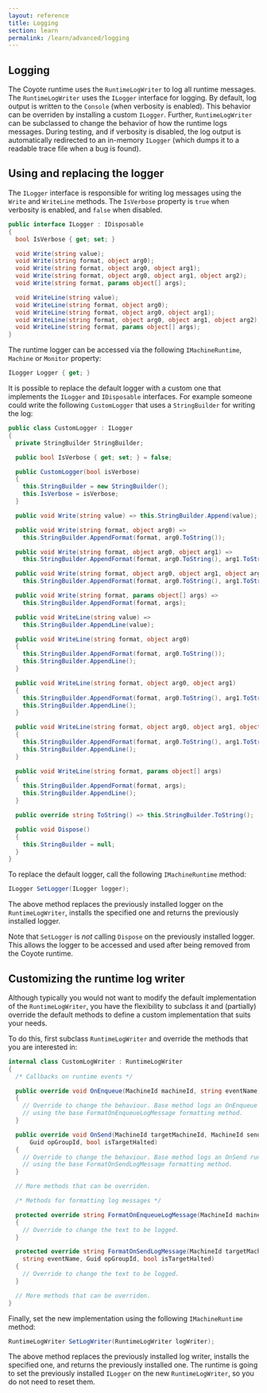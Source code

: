 ```yaml
---
layout: reference
title: Logging
section: learn
permalink: /learn/advanced/logging
---
```


## Logging

The Coyote runtime uses the `RuntimeLogWriter` to log all runtime messages. The `RuntimeLogWriter` uses the `ILogger` interface for logging. By default, log output is written to the `Console` (when verbosity is enabled). This behavior can be overriden by installing a custom `ILogger`. Further, `RuntimeLogWriter` can be subclassed to change the behavior of how the runtime logs messages. During testing, and if verbosity is disabled, the log output is automatically redirected to an in-memory `ILogger` (which dumps it to a readable trace file when a bug is found).

## Using and replacing the logger

The `ILogger` interface is responsible for writing log messages using the `Write` and `WriteLine` methods. The `IsVerbose` property is `true` when verbosity is enabled, and `false` when disabled.
```c#
public interface ILogger : IDisposable
{
  bool IsVerbose { get; set; }

  void Write(string value);
  void Write(string format, object arg0);
  void Write(string format, object arg0, object arg1);
  void Write(string format, object arg0, object arg1, object arg2);
  void Write(string format, params object[] args);

  void WriteLine(string value);
  void WriteLine(string format, object arg0);
  void WriteLine(string format, object arg0, object arg1);
  void WriteLine(string format, object arg0, object arg1, object arg2);
  void WriteLine(string format, params object[] args);
}
```

The runtime logger can be accessed via the following `IMachineRuntime`, `Machine` or `Monitor` property:
```c#
ILogger Logger { get; }
```

It is possible to replace the default logger with a custom one that implements the `ILogger` and `IDisposable` interfaces. For example someone could write the following `CustomLogger` that uses a `StringBuilder` for writing the log:
```c#
public class CustomLogger : ILogger
{
  private StringBuilder StringBuilder;

  public bool IsVerbose { get; set; } = false;

  public CustomLogger(bool isVerbose)
  {
    this.StringBuilder = new StringBuilder();
    this.IsVerbose = isVerbose;
  }

  public void Write(string value) => this.StringBuilder.Append(value);

  public void Write(string format, object arg0) =>
    this.StringBuilder.AppendFormat(format, arg0.ToString());

  public void Write(string format, object arg0, object arg1) =>
    this.StringBuilder.AppendFormat(format, arg0.ToString(), arg1.ToString());

  public void Write(string format, object arg0, object arg1, object arg2) =>
    this.StringBuilder.AppendFormat(format, arg0.ToString(), arg1.ToString(), arg2.ToString());

  public void Write(string format, params object[] args) =>
    this.StringBuilder.AppendFormat(format, args);

  public void WriteLine(string value) =>
    this.StringBuilder.AppendLine(value);

  public void WriteLine(string format, object arg0)
  {
    this.StringBuilder.AppendFormat(format, arg0.ToString());
    this.StringBuilder.AppendLine();
  }

  public void WriteLine(string format, object arg0, object arg1)
  {
    this.StringBuilder.AppendFormat(format, arg0.ToString(), arg1.ToString());
    this.StringBuilder.AppendLine();
  }

  public void WriteLine(string format, object arg0, object arg1, object arg2)
  {
    this.StringBuilder.AppendFormat(format, arg0.ToString(), arg1.ToString(), arg2.ToString());
    this.StringBuilder.AppendLine();
  }

  public void WriteLine(string format, params object[] args)
  {
    this.StringBuilder.AppendFormat(format, args);
    this.StringBuilder.AppendLine();
  }

  public override string ToString() => this.StringBuilder.ToString();

  public void Dispose()
  {
    this.StringBuilder = null;
  }
}
```

To replace the default logger, call the following `IMachineRuntime` method:
```c#
ILogger SetLogger(ILogger logger);
```
The above method replaces the previously installed logger on the `RuntimeLogWriter`, installs the specified one and returns the previously installed logger.

Note that `SetLogger` is _not_ calling `Dispose` on the previously installed logger. This allows the logger to be accessed and used after being removed from the Coyote runtime.

## Customizing the runtime log writer

Although typically you would not want to modify the default implementation of the `RuntimeLogWriter`, you have the flexibility to subclass it and (partially) override the default methods to define a custom implementation that suits your needs.

To do this, first subclass `RuntimeLogWriter` and override the methods that you are interested in:
```c#
internal class CustomLogWriter : RuntimeLogWriter
{
  /* Callbacks on runtime events */

  public override void OnEnqueue(MachineId machineId, string eventName)
  {
    // Override to change the behaviour. Base method logs an OnEnqueue runtime event
    // using the base FormatOnEnqueueLogMessage formatting method.
  }

  public override void OnSend(MachineId targetMachineId, MachineId senderId, string senderStateName, string eventName,
      Guid opGroupId, bool isTargetHalted)
  {
    // Override to change the behaviour. Base method logs an OnSend runtime event
    // using the base FormatOnSendLogMessage formatting method.
  }

  // More methods that can be overriden.

  /* Methods for formatting log messages */

  protected override string FormatOnEnqueueLogMessage(MachineId machineId, string eventName)
  {
    // Override to change the text to be logged.
  }

  protected override string FormatOnSendLogMessage(MachineId targetMachineId, MachineId senderId, string senderStateName,
    string eventName, Guid opGroupId, bool isTargetHalted)
  {
    // Override to change the text to be logged.
  }

  // More methods that can be overriden.
}
```

Finally, set the new implementation using the following `IMachineRuntime` method:
```c#
RuntimeLogWriter SetLogWriter(RuntimeLogWriter logWriter);
```
The above method replaces the previously installed log writer, installs the specified one, and returns the previously installed one. The runtime is going to set the previously installed `ILogger` on the new `RuntimeLogWriter`, so you do not need to reset them.
